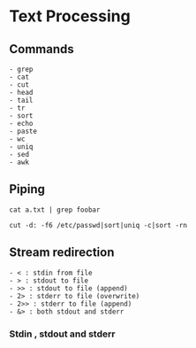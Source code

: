 

# Text Processing

## Commands
    - grep
    - cat
    - cut
    - head
    - tail
    - tr
    - sort
    - echo 
    - paste 
    - wc
    - uniq
    - sed
    - awk
    
## Piping

    cat a.txt | grep foobar

    cut -d: -f6 /etc/passwd|sort|uniq -c|sort -rn

## Stream redirection

    - < : stdin from file
    - > : stdout to file
    - >> : stdout to file (append)
    - 2> : stderr to file (overwrite)
    - 2>> : stderr to file (append)
    - &> : both stdout and stderr


### Stdin , stdout and stderr
